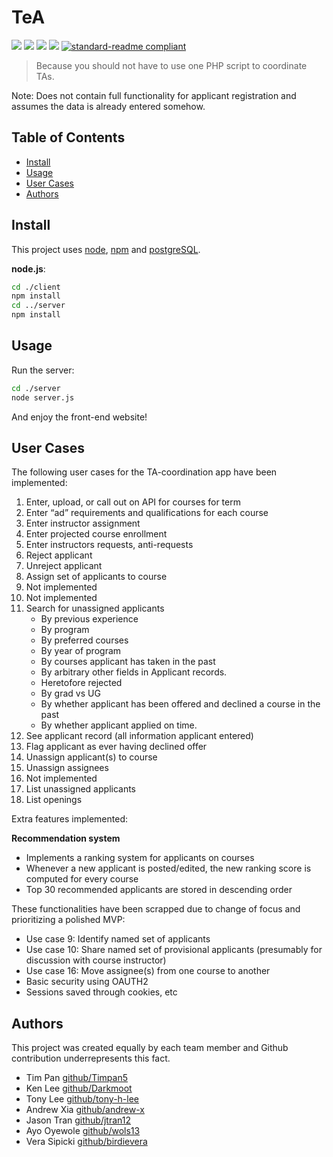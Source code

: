 # TeA

[![](https://travis-ci.com/csc302-2017-spring/proj-ItWorkedYesterday.svg?token=5XK2J61kxbWjQQwJaGYo&branch=master)](https://travis-ci.com/)
[![](https://img.shields.io/badge/made%20by-It%20Worked%20Yesterday-blue.svg?style=flat)](https://github.com/csc302-2017-spring/proj-ItWorkedYesterday)
[![](https://img.shields.io/badge/node-v6.10.2-blue.svg?style=flat)](https://nodejs.org/en/download/)
[![](https://img.shields.io/badge/react-v15.0.1-blue.svg?style=flat)](https://facebook.github.io/react/)
[![standard-readme compliant](https://img.shields.io/badge/readme%20style-standard-brightgreen.svg?style=flat)](https://github.com/RichardLitt/standard-readme)

> Because you should not have to use one PHP script to coordinate TAs.

Note: Does not contain full functionality for applicant registration and assumes the data is already entered somehow.


## Table of Contents

- [Install](#install)
- [Usage](#usage)
- [User Cases](#user-cases)
- [Authors](#authors)

## Install

This project uses [node](http://nodejs.org), [npm](https://npmjs.com) and [postgreSQL](https://www.postgresql.org).

**node.js**:

```bash
cd ./client
npm install
cd ../server
npm install
```

## Usage

Run the server:

```bash
cd ./server
node server.js
```

And enjoy the front-end website!

## User Cases

The following user cases for the TA-coordination app have been implemented:

1. Enter, upload, or call out on API for courses for term
2. Enter “ad” requirements and qualifications for each course
3. Enter instructor assignment
4. Enter projected course enrollment
5. Enter instructors requests, anti-requests
6. Reject applicant
7. Unreject applicant
8. Assign set of applicants to course
9. Not implemented
10. Not implemented
11. Search for unassigned applicants
    - By previous experience
    - By program
    - By preferred courses
    - By year of program
    - By courses applicant has taken in the past
    - By arbitrary other fields in Applicant records.
    - Heretofore rejected
    - By grad vs UG
    - By whether applicant has been offered and declined a course in the past
    - By whether applicant applied on time.
12. See applicant record (all information applicant entered)
13. Flag applicant as ever having declined offer
14. Unassign applicant(s) to course
15. Unassign assignees
16. Not implemented
17. List unassigned applicants
18. List openings

Extra features implemented:

**Recommendation system**

- Implements a ranking system for applicants on courses
- Whenever a new applicant is posted/edited, the new ranking score is computed for every course
- Top 30 recommended applicants are stored in descending order


These functionalities have been scrapped due to change of focus and prioritizing a polished MVP:
- Use case 9: Identify named set of applicants
- Use case 10: Share named set of provisional applicants (presumably for discussion with course instructor)
- Use case 16: Move assignee(s) from one course to another
- Basic security using OAUTH2
- Sessions saved through cookies, etc

## Authors

This project was created equally by each team member and Github contribution underrepresents this fact.

- Tim Pan [github/Timpan5](https://github.com/Timpan5)
- Ken Lee [github/Darkmoot](https://github.com/Darkmoot)
- Tony Lee [github/tony-h-lee](https://github.com/tony-h-lee)
- Andrew Xia [github/andrew-x](https://github.com/andrew-x)
- Jason Tran [github/jtran12](https://github.com/jtran12)
- Ayo Oyewole [github/wols13](https://github.com/wols13)
- Vera Sipicki [github/birdievera](https://github.com/birdievera)
